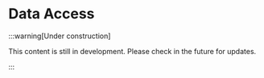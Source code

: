 # Data Access

:::warning[Under construction]

This content is still in development. Please check in the future for updates.

:::